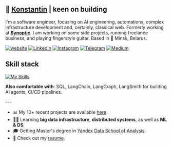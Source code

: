 <h2>🦁 <a href="https://thekeenest.tech/">Konstantin</a> | keen on building </h2>
<p>I'm a software engineer, focusing on AI engineering, automations, complex infrastructure development and, certainly, classical web. Formerly working at <strong><a href="https://synoptic.com/">Synoptic</a></strong>. I am working on some side projects, running freelance business, and playing fingerstyle guitar. Based in 📍 Minsk, Belarus. </p>

<p>
<a href="https://thekeenest.tech"><img src="https://img.shields.io/badge/thekeenest.tech-website-blue?style=flat-square&logo=Firefox" alt="website"></a>  <a href="https://linkedin.com/in/thekeenest"><img src="https://img.shields.io/badge/%40thekeenest-linkedin-687FE5?style=flat-square&labelColor=FEEBF6" alt="LinkedIn"></a>  <a href="https://instagram.com/thekeenest_"><img src="https://img.shields.io/badge/%40thekeenest_-F75270?style=flat-square&logo=Instagram" alt="Instagram"></a> <a href="https://t.me/thekeenest2"><img src="https://img.shields.io/badge/%40thekeenest2-EBD6FB?style=flat-square&logo=Telegram" alt="Telegram"></a>  <a href="https://medium.com/@kstfbusiness"><img src="https://img.shields.io/badge/%40kstfbusiness-59AC77?style=flat-square&logo=Medium" alt="Medium"></a>
</p>

## Skill stack
[![My Skills](https://skillicons.dev/icons?i=python,cpp,go,rust,flask,fastapi,typescript,javascript,react,postgres,redis,gcp,docker,git,github,selenium,linux,ubuntu,obsidian&theme=light)](https://skillicons.dev)

<p><b>Also comfortable with</b>: SQL, LangChain, LangGraph, LangSmith for building AI agents, CI/CD pipelines.</p>
---
<ul>
<li>📊 My 10+ recent projects are available <a href="https://thekeenest.tech/?section=work">here</a>.</li>
<li>👨‍💻 Learning <strong>big data infrastructure</strong>, <strong>distributed systems</strong>, as well as <strong>ML & DS</strong>.</li>
<li>🎓 Getting Master's degree in <a href="https://dataschool.yandex.com/">Yandex Data School of Analysis</a>.</li>
<li>📝 Check out my <a href="https://thekeenest.tech/resume">resume</a>.</li>
</ul>
